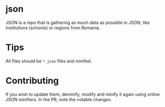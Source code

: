 # json
JSON is a repo that is gathering as much data as possible in JSON, like institutions (schools) or regions from Romania.

# Tips
All files should be `*.json` files and minifed.

# Contributing
If you wish to update them, deminify, modify and minify it again using online JSON minifiers. In the PR, note the notable changes.

